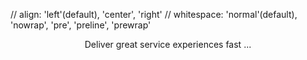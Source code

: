 // align: 'left'(default), 'center', 'right'
// whitespace: 'normal'(default), 'nowrap', 'pre', 'preline', 'prewrap'
<P align="center" whitespace="nowrap" color="text-gray-500 dark:text-gray-400">Deliver great service experiences fast ...</P>